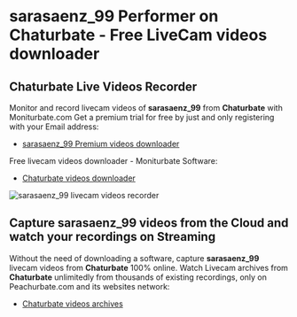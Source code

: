 # sarasaenz_99 Performer on Chaturbate - Free LiveCam videos downloader

## Chaturbate Live Videos Recorder

Monitor and record livecam videos of **sarasaenz_99** from **Chaturbate** with Moniturbate.com
Get a premium trial for free by just and only registering with your Email address:
* [sarasaenz_99 Premium videos downloader](https://moniturbate.com/request-demo-licence-key.html)

Free livecam videos downloader - Moniturbate Software:
* [Chaturbate videos downloader](https://moniturbate.com/moniturbate-download-software.html)

![sarasaenz_99 livecam videos recorder](https://peachurnet.com/templates/moniturbate-software.png)


## Capture sarasaenz_99 videos from the Cloud and watch your recordings on Streaming

Without the need of downloading a software, capture **sarasaenz_99** livecam videos from **Chaturbate** 100% online.
Watch Livecam archives from **Chaturbate** unlimitedly from thousands of existing recordings, only on Peachurbate.com and its websites network:
* [Chaturbate videos archives](https://peachurnet.com/)